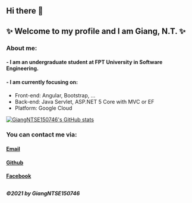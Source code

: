 ## Hi there 👋
## ✨ Welcome to my profile and I am Giang, N.T. ✨
<!--
**giangntse150746/giangntse150746** is a ✨ _special_ ✨ repository because its `README.md` (this file) appears on your GitHub profile.

Here are some ideas to get you started:

- 🔭 I’m currently working on ...
- 🌱 I’m currently learning ...
- 👯 I’m looking to collaborate on ...
- 🤔 I’m looking for help with ...
- 💬 Ask me about ...
- 📫 How to reach me: ...
- 😄 Pronouns: ...
- ⚡ Fun fact: ...
-->

### About me:
#### - I am an undergraduate student at FPT University in Software Engineering.

#### - I am currently focusing on:
* Front-end: Angular, Bootstrap, ...
* Back-end: Java Servlet, ASP.NET 5 Core with MVC or EF
* Platform: Google Cloud

[![GiangNTSE150746's GitHub stats](https://github-readme-stats.vercel.app/api?username=giangntse150746&theme=radical)](https://github.com/anuraghazra/github-readme-stats)

### You can contact me via:
#### [Email](mailto:giangntse150746@fpt.edu.vn)
#### [Github](https://github.com/giangntse150746)
#### [Facebook](fb.com/MashiMar.2001)
##
##### ©2021 by GiangNTSE150746

